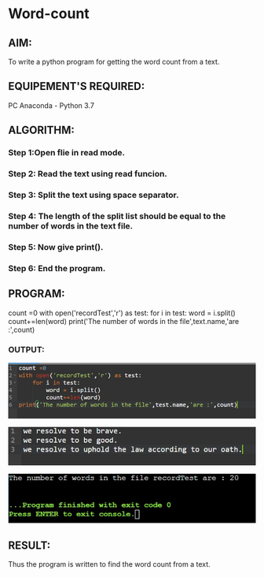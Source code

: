# Word-count
## AIM:
To write a python program for getting the word count from a text.
## EQUIPEMENT'S REQUIRED: 
PC
Anaconda - Python 3.7
## ALGORITHM: 
### Step 1:Open flie in read mode.

### Step 2: Read the text using read funcion.
 
### Step 3: Split the text using space separator.

### Step 4: The length of the split list should be equal to the number of words in the text file.

### Step 5: Now give print().

### Step 6: End the program.

## PROGRAM:
count =0
with open('recordTest','r') as test:
    for i in test:
        word = i.split()
        count+=len(word)
print('The number of words in the file',text.name,'are :',count)

### OUTPUT:
![output](./w1.jpeg)

![output](./w2.jpeg)

![output](./w3.jpeg)


## RESULT:
Thus the program is written to find the word count from a text.
